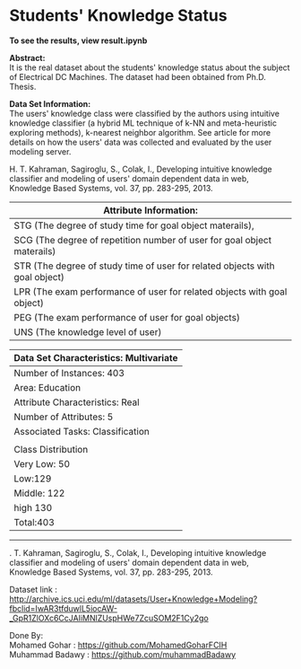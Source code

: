 # Students' Knowledge Status

**To see the results, view result.ipynb**

**Abstract:** \
It is the real dataset about the students' knowledge status about the subject of Electrical DC Machines. The dataset had been obtained from Ph.D. Thesis.

**Data Set Information:** \
The users' knowledge class were classified by the authors
using intuitive knowledge classifier (a hybrid ML technique of k-NN and meta-heuristic exploring methods), k-nearest neighbor algorithm.
See article for more details on how the users' data was collected and evaluated by the user modeling server.


H. T. Kahraman, Sagiroglu, S., Colak, I., Developing intuitive knowledge classifier and modeling of users' domain dependent data in web,
Knowledge Based Systems, vol. 37, pp. 283-295, 2013. 

    
| Attribute Information:                                                      |
|-----------------------------------------------------------------------------|
| STG (The degree of study time for goal object materails),                   |
| SCG (The degree of repetition number of user for goal object materails)     |
| STR (The degree of study time of user for related objects with goal object) |
| LPR (The exam performance of user for related objects with goal object)     |
| PEG (The exam performance of user for goal objects)                         |
| UNS (The knowledge level of user)                                           |

| Data Set Characteristics: Multivariate |
|----------------------------------------|
| Number of Instances: 403               |
| Area: Education                        |
| Attribute Characteristics: Real        |
| Number of Attributes: 5                |
| Associated Tasks: Classification       |
|                                        |
| Class Distribution                     |
| Very Low: 50                           |
| Low:129                                |
| Middle: 122                            |
| high 130                               |
| Total:403                              |


---


. T. Kahraman, Sagiroglu, S., Colak, I., Developing intuitive knowledge classifier and modeling of users' domain dependent data in web,
Knowledge Based Systems, vol. 37, pp. 283-295, 2013.


Dataset link : http://archive.ics.uci.edu/ml/datasets/User+Knowledge+Modeling?fbclid=IwAR3tfduwlL5iocAW-_GpR1ZlOXc6CcJAIiMNlZUspHWe7ZcuSOM2F1Cy2go

Done By:
<br>
Mohamed Gohar : https://github.com/MohamedGoharFCIH
<br>
Muhammad Badawy : https://github.com/muhammadBadawy
